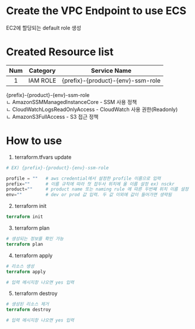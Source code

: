 # Create the VPC Endpoint to use ECS
EC2에 할당되는 default role 생성

# Created Resource list
|Num|Category|Service Name|
|:---:|:---:|:---:|
|1  |IAM ROLE   |{prefix}-{product}-{env}-ssm-role  |

{prefix}-{product}-{env}-ssm-role  
 ㄴ AmazonSSMManagedInstanceCore  - SSM 사용 정책  
 ㄴ CloudWatchLogsReadOnlyAccess  - CloudWatch 사용 권한(Readonly)  
 ㄴ AmazonS3FullAccess            - S3 접근 정책  

# How to use
1. terraform.tfvars update
```terraform
# EX) {prefix}-{product}-{env}-ssm-role

profile = ""   # aws credential에서 설정한 profile 이름으로 입력
prefix=""      # 이름 규칙에 따라 첫 접두사 위치에 올 이름 설정 ex) nsckr
product=""     # product name 또는 naming rule 에 따른 두번째 위치 이름 설정
env=""         # dev or prod 값 입력. 두 값 이외에 값이 들어가면 생략됨
```

2. terraform init
```terraform
terraform init
```

3. terraform plan
```terraform
# 생성되는 정보를 확인 가능
terraform plan
```

4. terraform apply
```terraform
# 리소스 생성
terraform apply

# 입력 메시지창 나오면 yes 입력
```

5. terraform destroy
```terraform
# 생성된 리소스 제거
terraform destroy

# 입력 메시지창 나오면 yes 입력
```